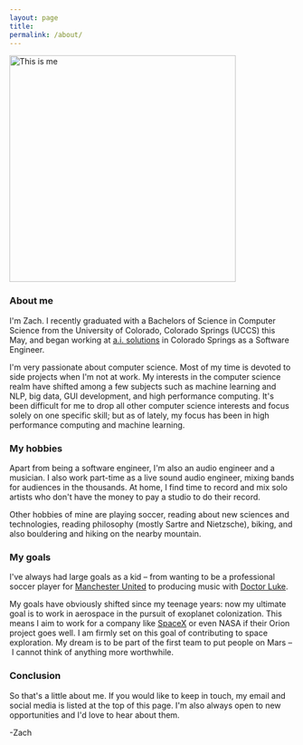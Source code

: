 ```yaml
---
layout: page
title: 
permalink: /about/
---
```


<img src="http://i.imgur.com/brdtIUe.jpg =100x20" alt="This is me" style="width: 400px;"/>

### About me


I'm Zach. I recently graduated with a Bachelors of Science in Computer Science from the University of Colorado, Colorado Springs (UCCS) this May, and began working at [a.i. solutions](http://www.ai-solutions.com/) in Colorado Springs as a Software Engineer. 


I'm very passionate about computer science. Most of my time is devoted to side projects when I'm not at work. My interests in the computer science realm have shifted among a few subjects such as machine learning and NLP, big data, GUI development, and high performance computing. It's been difficult for me to drop all other computer science interests and focus solely on one specific skill; but as of lately, my focus has been in high performance computing and machine learning.


### My hobbies


Apart from being a software engineer, I'm also an audio engineer and a musician. I also work part-time as a live sound audio engineer, mixing bands for audiences in the thousands. At home, I find time to record and mix solo artists who don't have the money to pay a studio to do their record.


Other hobbies of mine are playing soccer, reading about new sciences and technologies, reading philosophy (mostly Sartre and Nietzsche), biking, and also bouldering and hiking on the nearby mountain.


### My goals


I've always had large goals as a kid – from wanting to be a professional soccer player for [Manchester United](https://en.wikipedia.org/wiki/Manchester\_United\_F.C.) to producing music with [Doctor Luke](https://en.wikipedia.org/wiki/Dr.\_Luke). 


My goals have obviously shifted since my teenage years: now my ultimate goal is to work in aerospace in the pursuit of exoplanet colonization. This means I aim to work for a company like [SpaceX](https://en.wikipedia.org/wiki/SpaceX) or even NASA if their Orion project goes well. I am firmly set on this goal of contributing to space exploration. My dream is to be part of the first team to put people on Mars – I cannot think of anything more worthwhile.


### Conclusion


So that's a little about me. If you would like to keep in touch, my email and social media is listed at the top of this page. I'm also always open to new opportunities and I'd love to hear about them.


-Zach

